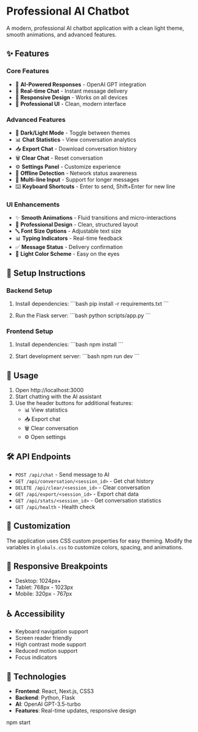 # Professional AI Chatbot

A modern, professional AI chatbot application with a clean light theme, smooth animations, and advanced features.

## ✨ Features

### Core Features
- 🤖 **AI-Powered Responses** - OpenAI GPT integration
- 💬 **Real-time Chat** - Instant message delivery
- 📱 **Responsive Design** - Works on all devices
- 🎨 **Professional UI** - Clean, modern interface

### Advanced Features
- 🌙 **Dark/Light Mode** - Toggle between themes
- 📊 **Chat Statistics** - View conversation analytics
- 📥 **Export Chat** - Download conversation history
- 🗑️ **Clear Chat** - Reset conversation
- ⚙️ **Settings Panel** - Customize experience
- 🔌 **Offline Detection** - Network status awareness
- 📝 **Multi-line Input** - Support for longer messages
- ⌨️ **Keyboard Shortcuts** - Enter to send, Shift+Enter for new line

### UI Enhancements
- ✨ **Smooth Animations** - Fluid transitions and micro-interactions
- 🎯 **Professional Design** - Clean, structured layout
- 🔤 **Font Size Options** - Adjustable text size
- 📊 **Typing Indicators** - Real-time feedback
- ✅ **Message Status** - Delivery confirmation
- 🎨 **Light Color Scheme** - Easy on the eyes

## 🚀 Setup Instructions

### Backend Setup
1. Install dependencies:
   \`\`\`bash
   pip install -r requirements.txt
   \`\`\`

2. Run the Flask server:
   \`\`\`bash
   python scripts/app.py
   \`\`\`

### Frontend Setup
1. Install dependencies:
   \`\`\`bash
   npm install
   \`\`\`

2. Start development server:
   \`\`\`bash
   npm run dev
   \`\`\`

## 🎯 Usage

1. Open http://localhost:3000
2. Start chatting with the AI assistant
3. Use the header buttons for additional features:
   - 📊 View statistics
   - 📥 Export chat
   - 🗑️ Clear conversation
   - ⚙️ Open settings

## 🛠️ API Endpoints

- `POST /api/chat` - Send message to AI
- `GET /api/conversation/<session_id>` - Get chat history
- `DELETE /api/clear/<session_id>` - Clear conversation
- `GET /api/export/<session_id>` - Export chat data
- `GET /api/stats/<session_id>` - Get conversation statistics
- `GET /api/health` - Health check

## 🎨 Customization

The application uses CSS custom properties for easy theming. Modify the variables in `globals.css` to customize colors, spacing, and animations.

## 📱 Responsive Breakpoints

- Desktop: 1024px+
- Tablet: 768px - 1023px
- Mobile: 320px - 767px

## ♿ Accessibility

- Keyboard navigation support
- Screen reader friendly
- High contrast mode support
- Reduced motion support
- Focus indicators

## 🔧 Technologies

- **Frontend**: React, Next.js, CSS3
- **Backend**: Python, Flask
- **AI**: OpenAI GPT-3.5-turbo
- **Features**: Real-time updates, responsive design

npm start 
